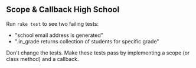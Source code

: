 ## Scope & Callback High School

Run `rake test` to see two failing tests:

* "school email address is generated"
* ".in_grade returns collection of students for specific grade"

Don't change the tests. Make these tests pass by implementing a scope (or class method) and a callback. 